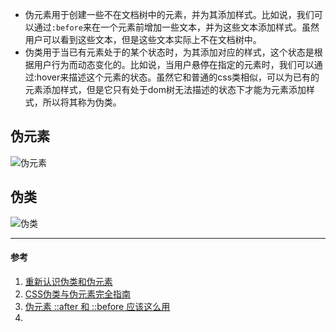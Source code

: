 - 伪元素用于创建一些不在文档树中的元素，并为其添加样式。比如说，我们可以通过`:before`来在一个元素前增加一些文本，并为这些文本添加样式。虽然用户可以看到这些文本，但是这些文本实际上不在文档树中。
- 伪类用于当已有元素处于的某个状态时，为其添加对应的样式，这个状态是根据用户行为而动态变化的。比如说，当用户悬停在指定的元素时，我们可以通过:hover来描述这个元素的状态。虽然它和普通的css类相似，可以为已有的元素添加样式，但是它只有处于dom树无法描述的状态下才能为元素添加样式，所以将其称为伪类。
## 伪元素

![伪元素](https://pic.downk.cc/item/5ecd4235c2a9a83be5a49d15.png)

## 伪类

![伪类](https://pic.downk.cc/item/5ecd41bac2a9a83be5a3e531.png)

___
#### 参考
1. [重新认识伪类和伪元素](https://juejin.im/entry/5a215df8f265da4325291aef)
2. [CSS伪类与伪元素完全指南](https://www.jianshu.com/p/9086114e07d4)
3. [伪元素 ::after 和 ::before 应该这么用](https://segmentfault.com/a/1190000015468617)
4. [](https://segmentfault.com/a/1190000013737796)